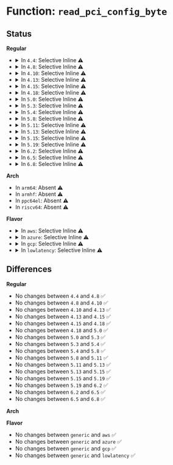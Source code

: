 # Function: <code>read_pci_config_byte</code>

## Status
<b>Regular</b>
<ul>
<li>
<details>
<summary>In <code>4.4</code>: Selective Inline ⚠️</summary>

```c
u8 read_pci_config_byte(u8 bus, u8 slot, u8 func, u8 offset);
```

**Collision:** Unique Global

**Inline:** Selective

**Transformation:** False

**Instances:**

```
In arch/x86/pci/early.c (ffffffff816fa870)
Location: arch/x86/pci/early.c:18
Inline: True
Inline callers:
  - arch/x86/pci/early.c:early_dump_pci_devices
Direct callers:
  - arch/x86/kernel/early-quirks.c:i85x_stolen_base
  - arch/x86/kernel/early-quirks.c:i85x_stolen_base
  - arch/x86/kernel/early-quirks.c:i845_stolen_base
  - arch/x86/kernel/early-quirks.c:i845_stolen_base
  - arch/x86/kernel/early-quirks.c:intel_remapping_check
  - arch/x86/kernel/early-quirks.c:i830_stolen_base
  - arch/x86/kernel/early-quirks.c:i830_stolen_base
  - arch/x86/kernel/early-quirks.c:early_quirks
  - arch/x86/kernel/aperture_64.c:search_agp_bridge
  - arch/x86/kernel/aperture_64.c:search_agp_bridge
  - arch/x86/kernel/aperture_64.c:search_agp_bridge
  - arch/x86/kernel/aperture_64.c:search_agp_bridge
  - drivers/iommu/intel_irq_remapping.c:ir_parse_ioapic_hpet_scope
  - drivers/iommu/intel_irq_remapping.c:ir_parse_ioapic_hpet_scope
```
**Symbols:**

```
ffffffff816fa870-ffffffff816fa8af: read_pci_config_byte (STB_GLOBAL)
```
</details>
</li>
<li>
<details>
<summary>In <code>4.8</code>: Selective Inline ⚠️</summary>

```c
u8 read_pci_config_byte(u8 bus, u8 slot, u8 func, u8 offset);
```

**Collision:** Unique Global

**Inline:** Selective

**Transformation:** False

**Instances:**

```
In arch/x86/pci/early.c (ffffffff8175fa10)
Location: arch/x86/pci/early.c:18
Inline: True
Inline callers:
  - arch/x86/pci/early.c:early_dump_pci_devices
Direct callers:
  - arch/x86/kernel/early-quirks.c:early_pci_scan_bus
  - arch/x86/kernel/early-quirks.c:early_pci_scan_bus
  - arch/x86/kernel/early-quirks.c:i85x_stolen_base
  - arch/x86/kernel/early-quirks.c:i85x_stolen_base
  - arch/x86/kernel/early-quirks.c:i845_stolen_base
  - arch/x86/kernel/early-quirks.c:i845_stolen_base
  - arch/x86/kernel/early-quirks.c:i830_stolen_base
  - arch/x86/kernel/early-quirks.c:i830_stolen_base
  - arch/x86/kernel/early-quirks.c:intel_remapping_check
  - arch/x86/kernel/aperture_64.c:search_agp_bridge
  - arch/x86/kernel/aperture_64.c:search_agp_bridge
  - arch/x86/kernel/aperture_64.c:search_agp_bridge
  - arch/x86/kernel/aperture_64.c:search_agp_bridge
  - drivers/iommu/intel_irq_remapping.c:ir_parse_ioapic_hpet_scope
  - drivers/iommu/intel_irq_remapping.c:ir_parse_ioapic_hpet_scope
```
**Symbols:**

```
ffffffff8175f6f0-ffffffff8175f72e: read_pci_config_byte (STB_GLOBAL)
```
</details>
</li>
<li>
<details>
<summary>In <code>4.10</code>: Selective Inline ⚠️</summary>

```c
u8 read_pci_config_byte(u8 bus, u8 slot, u8 func, u8 offset);
```

**Collision:** Unique Global

**Inline:** Selective

**Transformation:** False

**Instances:**

```
In arch/x86/pci/early.c (ffffffff8178bf50)
Location: arch/x86/pci/early.c:18
Inline: True
Inline callers:
  - arch/x86/pci/early.c:early_dump_pci_devices
Direct callers:
  - arch/x86/kernel/early-quirks.c:early_pci_scan_bus
  - arch/x86/kernel/early-quirks.c:early_pci_scan_bus
  - arch/x86/kernel/early-quirks.c:i85x_stolen_base
  - arch/x86/kernel/early-quirks.c:i85x_stolen_base
  - arch/x86/kernel/early-quirks.c:i845_stolen_base
  - arch/x86/kernel/early-quirks.c:i830_stolen_base
  - arch/x86/kernel/early-quirks.c:i830_stolen_base
  - arch/x86/kernel/early-quirks.c:i845_tseg_size
  - arch/x86/kernel/early-quirks.c:intel_remapping_check
  - arch/x86/kernel/aperture_64.c:search_agp_bridge
  - arch/x86/kernel/aperture_64.c:search_agp_bridge
  - arch/x86/kernel/aperture_64.c:search_agp_bridge
  - arch/x86/kernel/aperture_64.c:search_agp_bridge
  - drivers/iommu/intel_irq_remapping.c:ir_parse_ioapic_hpet_scope
  - drivers/iommu/intel_irq_remapping.c:ir_parse_ioapic_hpet_scope
```
**Symbols:**

```
ffffffff8178bc30-ffffffff8178bc6e: read_pci_config_byte (STB_GLOBAL)
```
</details>
</li>
<li>
<details>
<summary>In <code>4.13</code>: Selective Inline ⚠️</summary>

```c
u8 read_pci_config_byte(u8 bus, u8 slot, u8 func, u8 offset);
```

**Collision:** Unique Global

**Inline:** Selective

**Transformation:** False

**Instances:**

```
In arch/x86/pci/early.c (ffffffff817aaeee)
Location: arch/x86/pci/early.c:18
Inline: True
Inline callers:
  - arch/x86/pci/early.c:early_dump_pci_devices
Direct callers:
  - arch/x86/kernel/early-quirks.c:early_pci_scan_bus
  - arch/x86/kernel/early-quirks.c:early_pci_scan_bus
  - arch/x86/kernel/early-quirks.c:i85x_stolen_base
  - arch/x86/kernel/early-quirks.c:i85x_stolen_base
  - arch/x86/kernel/early-quirks.c:i845_stolen_base
  - arch/x86/kernel/early-quirks.c:i830_stolen_base
  - arch/x86/kernel/early-quirks.c:i830_stolen_base
  - arch/x86/kernel/early-quirks.c:i845_tseg_size
  - arch/x86/kernel/early-quirks.c:intel_remapping_check
  - arch/x86/kernel/aperture_64.c:search_agp_bridge
  - arch/x86/kernel/aperture_64.c:search_agp_bridge
  - arch/x86/kernel/aperture_64.c:search_agp_bridge
  - arch/x86/kernel/aperture_64.c:search_agp_bridge
  - drivers/iommu/intel_irq_remapping.c:ir_parse_ioapic_hpet_scope
  - drivers/iommu/intel_irq_remapping.c:ir_parse_ioapic_hpet_scope
```
**Symbols:**

```
ffffffff817aabf0-ffffffff817aac2e: read_pci_config_byte (STB_GLOBAL)
```
</details>
</li>
<li>
<details>
<summary>In <code>4.15</code>: Selective Inline ⚠️</summary>

```c
u8 read_pci_config_byte(u8 bus, u8 slot, u8 func, u8 offset);
```

**Collision:** Unique Global

**Inline:** Selective

**Transformation:** False

**Instances:**

```
In arch/x86/pci/early.c (ffffffff818223de)
Location: arch/x86/pci/early.c:19
Inline: True
Inline callers:
  - arch/x86/pci/early.c:early_dump_pci_devices
Direct callers:
  - arch/x86/kernel/early-quirks.c:early_pci_scan_bus
  - arch/x86/kernel/early-quirks.c:early_pci_scan_bus
  - arch/x86/kernel/early-quirks.c:i85x_stolen_base
  - arch/x86/kernel/early-quirks.c:i85x_stolen_base
  - arch/x86/kernel/early-quirks.c:i845_stolen_base
  - arch/x86/kernel/early-quirks.c:i830_stolen_base
  - arch/x86/kernel/early-quirks.c:i830_stolen_base
  - arch/x86/kernel/early-quirks.c:i845_tseg_size
  - arch/x86/kernel/early-quirks.c:intel_remapping_check
  - arch/x86/kernel/aperture_64.c:search_agp_bridge
  - arch/x86/kernel/aperture_64.c:search_agp_bridge
  - arch/x86/kernel/aperture_64.c:search_agp_bridge
  - arch/x86/kernel/aperture_64.c:search_agp_bridge
  - drivers/iommu/intel_irq_remapping.c:ir_parse_ioapic_hpet_scope
  - drivers/iommu/intel_irq_remapping.c:ir_parse_ioapic_hpet_scope
```
**Symbols:**

```
ffffffff818220e0-ffffffff8182211e: read_pci_config_byte (STB_GLOBAL)
```
</details>
</li>
<li>
<details>
<summary>In <code>4.18</code>: Selective Inline ⚠️</summary>

```c
u8 read_pci_config_byte(u8 bus, u8 slot, u8 func, u8 offset);
```

**Collision:** Unique Global

**Inline:** Selective

**Transformation:** False

**Instances:**

```
In arch/x86/pci/early.c (ffffffff8186c6de)
Location: arch/x86/pci/early.c:19
Inline: True
Inline callers:
  - arch/x86/pci/early.c:early_dump_pci_devices
Direct callers:
  - arch/x86/kernel/early-quirks.c:early_pci_scan_bus
  - arch/x86/kernel/early-quirks.c:early_pci_scan_bus
  - arch/x86/kernel/early-quirks.c:i85x_stolen_base
  - arch/x86/kernel/early-quirks.c:i85x_stolen_base
  - arch/x86/kernel/early-quirks.c:i845_stolen_base
  - arch/x86/kernel/early-quirks.c:i830_stolen_base
  - arch/x86/kernel/early-quirks.c:i830_stolen_base
  - arch/x86/kernel/early-quirks.c:i845_tseg_size
  - arch/x86/kernel/early-quirks.c:intel_remapping_check
  - arch/x86/kernel/early-quirks.c:ati_bugs
  - arch/x86/kernel/aperture_64.c:search_agp_bridge
  - arch/x86/kernel/aperture_64.c:search_agp_bridge
  - arch/x86/kernel/aperture_64.c:search_agp_bridge
  - arch/x86/kernel/aperture_64.c:search_agp_bridge
  - drivers/iommu/intel_irq_remapping.c:ir_parse_ioapic_hpet_scope
  - drivers/iommu/intel_irq_remapping.c:ir_parse_ioapic_hpet_scope
  - drivers/usb/early/ehci-dbgp.c:early_dbgp_init
  - drivers/usb/early/ehci-dbgp.c:early_dbgp_init
  - drivers/usb/early/ehci-dbgp.c:early_dbgp_init
  - drivers/usb/early/ehci-dbgp.c:early_dbgp_init
```
**Symbols:**

```
ffffffff8186c3b0-ffffffff8186c3ef: read_pci_config_byte (STB_GLOBAL)
```
</details>
</li>
<li>
<details>
<summary>In <code>5.0</code>: Selective Inline ⚠️</summary>

```c
u8 read_pci_config_byte(u8 bus, u8 slot, u8 func, u8 offset);
```

**Collision:** Unique Global

**Inline:** Selective

**Transformation:** False

**Instances:**

```
In arch/x86/pci/early.c (ffffffff8188c670)
Location: arch/x86/pci/early.c:19
Inline: True
Inline callers:
  - arch/x86/pci/early.c:pci_early_find_cap
  - arch/x86/pci/early.c:pci_early_find_cap
  - arch/x86/pci/early.c:pci_early_find_cap
Direct callers:
  - arch/x86/kernel/early-quirks.c:early_pci_scan_bus
  - arch/x86/kernel/early-quirks.c:early_pci_scan_bus
  - arch/x86/kernel/early-quirks.c:i85x_stolen_base
  - arch/x86/kernel/early-quirks.c:i85x_stolen_base
  - arch/x86/kernel/early-quirks.c:i845_stolen_base
  - arch/x86/kernel/early-quirks.c:i830_stolen_base
  - arch/x86/kernel/early-quirks.c:i830_stolen_base
  - arch/x86/kernel/early-quirks.c:i845_tseg_size
  - arch/x86/kernel/early-quirks.c:intel_remapping_check
  - arch/x86/kernel/early-quirks.c:ati_bugs
  - arch/x86/kernel/aperture_64.c:search_agp_bridge
  - drivers/iommu/intel_irq_remapping.c:ir_parse_ioapic_hpet_scope
  - drivers/iommu/intel_irq_remapping.c:ir_parse_ioapic_hpet_scope
  - drivers/usb/early/ehci-dbgp.c:early_dbgp_init
  - drivers/usb/early/ehci-dbgp.c:early_dbgp_init
  - drivers/usb/early/ehci-dbgp.c:early_dbgp_init
  - drivers/usb/early/ehci-dbgp.c:early_dbgp_init
  - drivers/usb/early/xhci-dbc.c:early_xdbc_parse_parameter
```
**Symbols:**

```
ffffffff8188c490-ffffffff8188c4cf: read_pci_config_byte (STB_GLOBAL)
```
</details>
</li>
<li>
<details>
<summary>In <code>5.3</code>: Selective Inline ⚠️</summary>

```c
u8 read_pci_config_byte(u8 bus, u8 slot, u8 func, u8 offset);
```

**Collision:** Unique Global

**Inline:** Selective

**Transformation:** False

**Instances:**

```
In arch/x86/pci/early.c (ffffffff818d6fbb)
Location: arch/x86/pci/early.c:19
Inline: True
Inline callers:
  - arch/x86/pci/early.c:pci_early_find_cap
  - arch/x86/pci/early.c:pci_early_find_cap
  - arch/x86/pci/early.c:pci_early_find_cap
Direct callers:
  - arch/x86/kernel/early-quirks.c:early_pci_scan_bus
  - arch/x86/kernel/early-quirks.c:early_pci_scan_bus
  - arch/x86/kernel/early-quirks.c:i85x_stolen_base
  - arch/x86/kernel/early-quirks.c:i85x_stolen_base
  - arch/x86/kernel/early-quirks.c:i845_stolen_base
  - arch/x86/kernel/early-quirks.c:i830_stolen_base
  - arch/x86/kernel/early-quirks.c:i830_stolen_base
  - arch/x86/kernel/early-quirks.c:i845_tseg_size
  - arch/x86/kernel/early-quirks.c:intel_remapping_check
  - arch/x86/kernel/early-quirks.c:ati_bugs
  - arch/x86/kernel/aperture_64.c:search_agp_bridge
  - drivers/iommu/intel_irq_remapping.c:ir_parse_ioapic_hpet_scope
  - drivers/iommu/intel_irq_remapping.c:ir_parse_ioapic_hpet_scope
  - drivers/usb/early/ehci-dbgp.c:early_dbgp_init
  - drivers/usb/early/ehci-dbgp.c:early_dbgp_init
  - drivers/usb/early/ehci-dbgp.c:early_dbgp_init
  - drivers/usb/early/ehci-dbgp.c:early_dbgp_init
  - drivers/usb/early/xhci-dbc.c:early_xdbc_parse_parameter
```
**Symbols:**

```
ffffffff818d6dd0-ffffffff818d6e0f: read_pci_config_byte (STB_GLOBAL)
```
</details>
</li>
<li>
<details>
<summary>In <code>5.4</code>: Selective Inline ⚠️</summary>

```c
u8 read_pci_config_byte(u8 bus, u8 slot, u8 func, u8 offset);
```

**Collision:** Unique Global

**Inline:** Selective

**Transformation:** False

**Instances:**

```
In arch/x86/pci/early.c (ffffffff8190933b)
Location: arch/x86/pci/early.c:19
Inline: True
Inline callers:
  - arch/x86/pci/early.c:pci_early_find_cap
  - arch/x86/pci/early.c:pci_early_find_cap
  - arch/x86/pci/early.c:pci_early_find_cap
Direct callers:
  - arch/x86/kernel/early-quirks.c:early_pci_scan_bus
  - arch/x86/kernel/early-quirks.c:early_pci_scan_bus
  - arch/x86/kernel/early-quirks.c:i85x_stolen_base
  - arch/x86/kernel/early-quirks.c:i85x_stolen_base
  - arch/x86/kernel/early-quirks.c:i845_stolen_base
  - arch/x86/kernel/early-quirks.c:i830_stolen_base
  - arch/x86/kernel/early-quirks.c:i830_stolen_base
  - arch/x86/kernel/early-quirks.c:i845_tseg_size
  - arch/x86/kernel/early-quirks.c:intel_remapping_check
  - arch/x86/kernel/early-quirks.c:ati_bugs
  - arch/x86/kernel/aperture_64.c:search_agp_bridge
  - drivers/iommu/intel_irq_remapping.c:ir_parse_ioapic_hpet_scope
  - drivers/iommu/intel_irq_remapping.c:ir_parse_ioapic_hpet_scope
  - drivers/usb/early/ehci-dbgp.c:early_dbgp_init
  - drivers/usb/early/ehci-dbgp.c:early_dbgp_init
  - drivers/usb/early/ehci-dbgp.c:early_dbgp_init
  - drivers/usb/early/ehci-dbgp.c:early_dbgp_init
  - drivers/usb/early/xhci-dbc.c:early_xdbc_parse_parameter
```
**Symbols:**

```
ffffffff81909150-ffffffff8190918f: read_pci_config_byte (STB_GLOBAL)
```
</details>
</li>
<li>
<details>
<summary>In <code>5.8</code>: Selective Inline ⚠️</summary>

```c
u8 read_pci_config_byte(u8 bus, u8 slot, u8 func, u8 offset);
```

**Collision:** Unique Global

**Inline:** Selective

**Transformation:** False

**Instances:**

```
In arch/x86/pci/early.c (ffffffff81bb9c18)
Location: arch/x86/pci/early.c:19
Inline: True
Inline callers:
  - arch/x86/pci/early.c:pci_early_find_cap
  - arch/x86/pci/early.c:pci_early_find_cap
  - arch/x86/pci/early.c:pci_early_find_cap
Direct callers:
  - arch/x86/kernel/early-quirks.c:check_dev_quirk
  - arch/x86/kernel/early-quirks.c:check_dev_quirk
  - arch/x86/kernel/early-quirks.c:i85x_stolen_base
  - arch/x86/kernel/early-quirks.c:i85x_stolen_base
  - arch/x86/kernel/early-quirks.c:i830_stolen_base
  - arch/x86/kernel/early-quirks.c:i830_mem_size
  - arch/x86/kernel/early-quirks.c:i845_tseg_size
  - arch/x86/kernel/early-quirks.c:intel_remapping_check
  - arch/x86/kernel/early-quirks.c:ati_bugs
  - arch/x86/kernel/aperture_64.c:search_agp_bridge
  - drivers/iommu/intel/irq_remapping.c:ir_parse_one_ioapic_scope
  - drivers/iommu/intel/irq_remapping.c:ir_parse_one_hpet_scope
  - drivers/usb/early/ehci-dbgp.c:early_dbgp_init
  - drivers/usb/early/xhci-dbc.c:xdbc_handle_events
  - drivers/usb/early/xhci-dbc.c:xdbc_map_pci_mmio
```
**Symbols:**

```
ffffffff81bb9a40-ffffffff81bb9a7f: read_pci_config_byte (STB_GLOBAL)
```
</details>
</li>
<li>
<details>
<summary>In <code>5.11</code>: Selective Inline ⚠️</summary>

```c
u8 read_pci_config_byte(u8 bus, u8 slot, u8 func, u8 offset);
```

**Collision:** Unique Global

**Inline:** Selective

**Transformation:** False

**Instances:**

```
In arch/x86/pci/early.c (ffffffff81bce518)
Location: arch/x86/pci/early.c:19
Inline: True
Inline callers:
  - arch/x86/pci/early.c:pci_early_find_cap
  - arch/x86/pci/early.c:pci_early_find_cap
  - arch/x86/pci/early.c:pci_early_find_cap
Direct callers:
  - arch/x86/kernel/early-quirks.c:check_dev_quirk
  - arch/x86/kernel/early-quirks.c:check_dev_quirk
  - arch/x86/kernel/early-quirks.c:i85x_stolen_base
  - arch/x86/kernel/early-quirks.c:i85x_stolen_base
  - arch/x86/kernel/early-quirks.c:i830_stolen_base
  - arch/x86/kernel/early-quirks.c:i830_mem_size
  - arch/x86/kernel/early-quirks.c:i845_tseg_size
  - arch/x86/kernel/early-quirks.c:intel_remapping_check
  - arch/x86/kernel/early-quirks.c:ati_bugs
  - arch/x86/kernel/aperture_64.c:search_agp_bridge
  - drivers/iommu/intel/irq_remapping.c:ir_parse_one_ioapic_scope
  - drivers/iommu/intel/irq_remapping.c:ir_parse_one_hpet_scope
  - drivers/usb/early/ehci-dbgp.c:early_dbgp_init
  - drivers/usb/early/xhci-dbc.c:xdbc_handle_events
  - drivers/usb/early/xhci-dbc.c:xdbc_map_pci_mmio
```
**Symbols:**

```
ffffffff81bce340-ffffffff81bce37f: read_pci_config_byte (STB_GLOBAL)
```
</details>
</li>
<li>
<details>
<summary>In <code>5.13</code>: Selective Inline ⚠️</summary>

```c
u8 read_pci_config_byte(u8 bus, u8 slot, u8 func, u8 offset);
```

**Collision:** Unique Global

**Inline:** Selective

**Transformation:** False

**Instances:**

```
In arch/x86/pci/early.c (ffffffff81bc1eca)
Location: arch/x86/pci/early.c:19
Inline: True
Inline callers:
  - arch/x86/pci/early.c:pci_early_find_cap
  - arch/x86/pci/early.c:pci_early_find_cap
  - arch/x86/pci/early.c:pci_early_find_cap
Direct callers:
  - arch/x86/kernel/early-quirks.c:check_dev_quirk
  - arch/x86/kernel/early-quirks.c:check_dev_quirk
  - arch/x86/kernel/early-quirks.c:i85x_stolen_base
  - arch/x86/kernel/early-quirks.c:i85x_stolen_base
  - arch/x86/kernel/early-quirks.c:i830_stolen_base
  - arch/x86/kernel/early-quirks.c:i830_mem_size
  - arch/x86/kernel/early-quirks.c:i845_tseg_size
  - arch/x86/kernel/early-quirks.c:intel_remapping_check
  - arch/x86/kernel/early-quirks.c:ati_bugs
  - arch/x86/kernel/aperture_64.c:search_agp_bridge
  - drivers/iommu/intel/irq_remapping.c:ir_parse_ioapic_hpet_scope
  - drivers/iommu/intel/irq_remapping.c:ir_parse_ioapic_hpet_scope
  - drivers/usb/early/ehci-dbgp.c:early_dbgp_init
  - drivers/usb/early/ehci-dbgp.c:early_dbgp_init
  - drivers/usb/early/ehci-dbgp.c:early_dbgp_init
  - drivers/usb/early/ehci-dbgp.c:early_dbgp_init
  - drivers/usb/early/xhci-dbc.c:xdbc_handle_events
  - drivers/usb/early/xhci-dbc.c:xdbc_map_pci_mmio
```
**Symbols:**

```
ffffffff81bc1d00-ffffffff81bc1d3d: read_pci_config_byte (STB_GLOBAL)
```
</details>
</li>
<li>
<details>
<summary>In <code>5.15</code>: Selective Inline ⚠️</summary>

```c
u8 read_pci_config_byte(u8 bus, u8 slot, u8 func, u8 offset);
```

**Collision:** Unique Global

**Inline:** Selective

**Transformation:** False

**Instances:**

```
In arch/x86/pci/early.c (ffffffff81c924da)
Location: arch/x86/pci/early.c:19
Inline: True
Inline callers:
  - arch/x86/pci/early.c:pci_early_find_cap
  - arch/x86/pci/early.c:pci_early_find_cap
  - arch/x86/pci/early.c:pci_early_find_cap
Direct callers:
  - arch/x86/kernel/early-quirks.c:check_dev_quirk
  - arch/x86/kernel/early-quirks.c:check_dev_quirk
  - arch/x86/kernel/early-quirks.c:i85x_stolen_base
  - arch/x86/kernel/early-quirks.c:i85x_stolen_base
  - arch/x86/kernel/early-quirks.c:i830_stolen_base
  - arch/x86/kernel/early-quirks.c:i830_mem_size
  - arch/x86/kernel/early-quirks.c:i845_tseg_size
  - arch/x86/kernel/early-quirks.c:intel_remapping_check
  - arch/x86/kernel/early-quirks.c:ati_bugs
  - arch/x86/kernel/aperture_64.c:search_agp_bridge
  - drivers/iommu/intel/irq_remapping.c:ir_parse_ioapic_hpet_scope
  - drivers/iommu/intel/irq_remapping.c:ir_parse_ioapic_hpet_scope
  - drivers/usb/early/ehci-dbgp.c:early_dbgp_init
  - drivers/usb/early/ehci-dbgp.c:early_dbgp_init
  - drivers/usb/early/ehci-dbgp.c:early_dbgp_init
  - drivers/usb/early/ehci-dbgp.c:early_dbgp_init
  - drivers/usb/early/xhci-dbc.c:xdbc_handle_events
  - drivers/usb/early/xhci-dbc.c:xdbc_map_pci_mmio
```
**Symbols:**

```
ffffffff81c92310-ffffffff81c9234d: read_pci_config_byte (STB_GLOBAL)
```
</details>
</li>
<li>
<details>
<summary>In <code>5.19</code>: Selective Inline ⚠️</summary>

```c
u8 read_pci_config_byte(u8 bus, u8 slot, u8 func, u8 offset);
```

**Collision:** Unique Global

**Inline:** Selective

**Transformation:** False

**Instances:**

```
In arch/x86/pci/early.c (ffffffff81e41bc6)
Location: arch/x86/pci/early.c:19
Inline: True
Inline callers:
  - arch/x86/pci/early.c:pci_early_find_cap
  - arch/x86/pci/early.c:pci_early_find_cap
  - arch/x86/pci/early.c:pci_early_find_cap
Direct callers:
  - arch/x86/kernel/early-quirks.c:check_dev_quirk
  - arch/x86/kernel/early-quirks.c:check_dev_quirk
  - arch/x86/kernel/early-quirks.c:i85x_stolen_base
  - arch/x86/kernel/early-quirks.c:i85x_stolen_base
  - arch/x86/kernel/early-quirks.c:i830_stolen_base
  - arch/x86/kernel/early-quirks.c:i830_mem_size
  - arch/x86/kernel/early-quirks.c:i845_tseg_size
  - arch/x86/kernel/early-quirks.c:intel_remapping_check
  - arch/x86/kernel/early-quirks.c:ati_bugs
  - drivers/iommu/intel/irq_remapping.c:ir_parse_ioapic_hpet_scope
  - drivers/iommu/intel/irq_remapping.c:ir_parse_ioapic_hpet_scope
  - drivers/usb/early/ehci-dbgp.c:early_dbgp_init
  - drivers/usb/early/ehci-dbgp.c:early_dbgp_init
  - drivers/usb/early/ehci-dbgp.c:early_dbgp_init
  - drivers/usb/early/ehci-dbgp.c:early_dbgp_init
  - drivers/usb/early/xhci-dbc.c:xdbc_handle_events
  - drivers/usb/early/xhci-dbc.c:xdbc_map_pci_mmio
```
**Symbols:**

```
ffffffff81e419a0-ffffffff81e419eb: read_pci_config_byte (STB_GLOBAL)
```
</details>
</li>
<li>
<details>
<summary>In <code>6.2</code>: Selective Inline ⚠️</summary>

```c
u8 read_pci_config_byte(u8 bus, u8 slot, u8 func, u8 offset);
```

**Collision:** Unique Global

**Inline:** Selective

**Transformation:** False

**Instances:**

```
In arch/x86/pci/early.c (ffffffff8201c2b6)
Location: arch/x86/pci/early.c:19
Inline: True
Inline callers:
  - arch/x86/pci/early.c:pci_early_find_cap
  - arch/x86/pci/early.c:pci_early_find_cap
  - arch/x86/pci/early.c:pci_early_find_cap
Direct callers:
  - arch/x86/kernel/early-quirks.c:check_dev_quirk
  - arch/x86/kernel/early-quirks.c:check_dev_quirk
  - arch/x86/kernel/early-quirks.c:i85x_stolen_base
  - arch/x86/kernel/early-quirks.c:i85x_stolen_base
  - arch/x86/kernel/early-quirks.c:i845_stolen_base
  - arch/x86/kernel/early-quirks.c:i830_stolen_base
  - arch/x86/kernel/early-quirks.c:i830_stolen_base
  - arch/x86/kernel/early-quirks.c:i845_tseg_size
  - arch/x86/kernel/early-quirks.c:intel_remapping_check
  - arch/x86/kernel/early-quirks.c:ati_bugs
  - drivers/iommu/intel/irq_remapping.c:ir_parse_ioapic_hpet_scope
  - drivers/iommu/intel/irq_remapping.c:ir_parse_ioapic_hpet_scope
  - drivers/usb/early/ehci-dbgp.c:early_dbgp_init
  - drivers/usb/early/ehci-dbgp.c:early_dbgp_init
  - drivers/usb/early/ehci-dbgp.c:early_dbgp_init
  - drivers/usb/early/ehci-dbgp.c:early_dbgp_init
  - drivers/usb/early/xhci-dbc.c:xdbc_handle_events
  - drivers/usb/early/xhci-dbc.c:xdbc_map_pci_mmio
```
**Symbols:**

```
ffffffff8201c040-ffffffff8201c08b: read_pci_config_byte (STB_GLOBAL)
```
</details>
</li>
<li>
<details>
<summary>In <code>6.5</code>: Selective Inline ⚠️</summary>

```c
u8 read_pci_config_byte(u8 bus, u8 slot, u8 func, u8 offset);
```

**Collision:** Unique Global

**Inline:** Selective

**Transformation:** False

**Instances:**

```
In arch/x86/pci/early.c (ffffffff8209c956)
Location: arch/x86/pci/early.c:19
Inline: True
Inline callers:
  - arch/x86/pci/early.c:pci_early_find_cap
  - arch/x86/pci/early.c:pci_early_find_cap
  - arch/x86/pci/early.c:pci_early_find_cap
Direct callers:
  - arch/x86/kernel/early-quirks.c:check_dev_quirk
  - arch/x86/kernel/early-quirks.c:check_dev_quirk
  - arch/x86/kernel/early-quirks.c:i85x_stolen_base
  - arch/x86/kernel/early-quirks.c:i85x_stolen_base
  - arch/x86/kernel/early-quirks.c:i845_stolen_base
  - arch/x86/kernel/early-quirks.c:i830_stolen_base
  - arch/x86/kernel/early-quirks.c:i830_stolen_base
  - arch/x86/kernel/early-quirks.c:i845_tseg_size
  - arch/x86/kernel/early-quirks.c:intel_remapping_check
  - arch/x86/kernel/early-quirks.c:ati_bugs
  - drivers/iommu/intel/irq_remapping.c:ir_parse_ioapic_hpet_scope
  - drivers/iommu/intel/irq_remapping.c:ir_parse_ioapic_hpet_scope
  - drivers/usb/early/ehci-dbgp.c:early_dbgp_init
  - drivers/usb/early/ehci-dbgp.c:early_dbgp_init
  - drivers/usb/early/ehci-dbgp.c:early_dbgp_init
  - drivers/usb/early/ehci-dbgp.c:early_dbgp_init
  - drivers/usb/early/xhci-dbc.c:xdbc_handle_events
  - drivers/usb/early/xhci-dbc.c:xdbc_map_pci_mmio
```
**Symbols:**

```
ffffffff8209c6e0-ffffffff8209c72b: read_pci_config_byte (STB_GLOBAL)
```
</details>
</li>
<li>
<details>
<summary>In <code>6.8</code>: Selective Inline ⚠️</summary>

```c
u8 read_pci_config_byte(u8 bus, u8 slot, u8 func, u8 offset);
```

**Collision:** Unique Global

**Inline:** Selective

**Transformation:** False

**Instances:**

```
In arch/x86/pci/early.c (ffffffff82174136)
Location: arch/x86/pci/early.c:19
Inline: True
Inline callers:
  - arch/x86/pci/early.c:pci_early_find_cap
  - arch/x86/pci/early.c:pci_early_find_cap
  - arch/x86/pci/early.c:pci_early_find_cap
Direct callers:
  - arch/x86/kernel/early-quirks.c:check_dev_quirk
  - arch/x86/kernel/early-quirks.c:check_dev_quirk
  - arch/x86/kernel/early-quirks.c:i85x_stolen_base
  - arch/x86/kernel/early-quirks.c:i85x_stolen_base
  - arch/x86/kernel/early-quirks.c:i845_stolen_base
  - arch/x86/kernel/early-quirks.c:i830_stolen_base
  - arch/x86/kernel/early-quirks.c:i830_stolen_base
  - arch/x86/kernel/early-quirks.c:i845_tseg_size
  - arch/x86/kernel/early-quirks.c:intel_remapping_check
  - arch/x86/kernel/early-quirks.c:ati_bugs
  - drivers/iommu/intel/irq_remapping.c:ir_parse_ioapic_hpet_scope
  - drivers/iommu/intel/irq_remapping.c:ir_parse_ioapic_hpet_scope
  - drivers/usb/early/ehci-dbgp.c:early_dbgp_init
  - drivers/usb/early/ehci-dbgp.c:early_dbgp_init
  - drivers/usb/early/ehci-dbgp.c:early_dbgp_init
  - drivers/usb/early/ehci-dbgp.c:early_dbgp_init
  - drivers/usb/early/xhci-dbc.c:xdbc_handle_events
  - drivers/usb/early/xhci-dbc.c:xdbc_map_pci_mmio
```
**Symbols:**

```
ffffffff82173ec0-ffffffff82173f0b: read_pci_config_byte (STB_GLOBAL)
```
</details>
</li>
</ul>
<b>Arch</b>
<ul>
<li>
In <code>arm64</code>: Absent ⚠️
</li>
<li>
In <code>armhf</code>: Absent ⚠️
</li>
<li>
In <code>ppc64el</code>: Absent ⚠️
</li>
<li>
In <code>riscv64</code>: Absent ⚠️
</li>
</ul>
<b>Flavor</b>
<ul>
<li>
<details>
<summary>In <code>aws</code>: Selective Inline ⚠️</summary>

```c
u8 read_pci_config_byte(u8 bus, u8 slot, u8 func, u8 offset);
```

**Collision:** Unique Global

**Inline:** Selective

**Transformation:** False

**Instances:**

```
In arch/x86/pci/early.c (ffffffff818a86fb)
Location: arch/x86/pci/early.c:19
Inline: True
Inline callers:
  - arch/x86/pci/early.c:pci_early_find_cap
  - arch/x86/pci/early.c:pci_early_find_cap
  - arch/x86/pci/early.c:pci_early_find_cap
Direct callers:
  - arch/x86/kernel/early-quirks.c:early_pci_scan_bus
  - arch/x86/kernel/early-quirks.c:early_pci_scan_bus
  - arch/x86/kernel/early-quirks.c:i85x_stolen_base
  - arch/x86/kernel/early-quirks.c:i85x_stolen_base
  - arch/x86/kernel/early-quirks.c:i845_stolen_base
  - arch/x86/kernel/early-quirks.c:i830_stolen_base
  - arch/x86/kernel/early-quirks.c:i830_stolen_base
  - arch/x86/kernel/early-quirks.c:i845_tseg_size
  - arch/x86/kernel/early-quirks.c:intel_remapping_check
  - arch/x86/kernel/early-quirks.c:ati_bugs
  - arch/x86/kernel/aperture_64.c:search_agp_bridge
  - drivers/iommu/intel_irq_remapping.c:ir_parse_ioapic_hpet_scope
  - drivers/iommu/intel_irq_remapping.c:ir_parse_ioapic_hpet_scope
  - drivers/usb/early/ehci-dbgp.c:early_dbgp_init
  - drivers/usb/early/ehci-dbgp.c:early_dbgp_init
  - drivers/usb/early/ehci-dbgp.c:early_dbgp_init
  - drivers/usb/early/ehci-dbgp.c:early_dbgp_init
```
**Symbols:**

```
ffffffff818a8510-ffffffff818a854f: read_pci_config_byte (STB_GLOBAL)
```
</details>
</li>
<li>
<details>
<summary>In <code>azure</code>: Selective Inline ⚠️</summary>

```c
u8 read_pci_config_byte(u8 bus, u8 slot, u8 func, u8 offset);
```

**Collision:** Unique Global

**Inline:** Selective

**Transformation:** False

**Instances:**

```
In arch/x86/pci/early.c (ffffffff8186310b)
Location: arch/x86/pci/early.c:19
Inline: True
Inline callers:
  - arch/x86/pci/early.c:pci_early_find_cap
  - arch/x86/pci/early.c:pci_early_find_cap
  - arch/x86/pci/early.c:pci_early_find_cap
Direct callers:
  - arch/x86/kernel/early-quirks.c:early_pci_scan_bus
  - arch/x86/kernel/early-quirks.c:early_pci_scan_bus
  - arch/x86/kernel/early-quirks.c:i85x_stolen_base
  - arch/x86/kernel/early-quirks.c:i85x_stolen_base
  - arch/x86/kernel/early-quirks.c:i845_stolen_base
  - arch/x86/kernel/early-quirks.c:i830_stolen_base
  - arch/x86/kernel/early-quirks.c:i830_stolen_base
  - arch/x86/kernel/early-quirks.c:i845_tseg_size
  - arch/x86/kernel/early-quirks.c:intel_remapping_check
  - arch/x86/kernel/early-quirks.c:ati_bugs
  - arch/x86/kernel/aperture_64.c:search_agp_bridge
  - drivers/iommu/intel_irq_remapping.c:ir_parse_ioapic_hpet_scope
  - drivers/iommu/intel_irq_remapping.c:ir_parse_ioapic_hpet_scope
  - drivers/usb/early/ehci-dbgp.c:early_dbgp_init
  - drivers/usb/early/ehci-dbgp.c:early_dbgp_init
  - drivers/usb/early/ehci-dbgp.c:early_dbgp_init
  - drivers/usb/early/ehci-dbgp.c:early_dbgp_init
```
**Symbols:**

```
ffffffff81862f20-ffffffff81862f5f: read_pci_config_byte (STB_GLOBAL)
```
</details>
</li>
<li>
<details>
<summary>In <code>gcp</code>: Selective Inline ⚠️</summary>

```c
u8 read_pci_config_byte(u8 bus, u8 slot, u8 func, u8 offset);
```

**Collision:** Unique Global

**Inline:** Selective

**Transformation:** False

**Instances:**

```
In arch/x86/pci/early.c (ffffffff818f9d5b)
Location: arch/x86/pci/early.c:19
Inline: True
Inline callers:
  - arch/x86/pci/early.c:pci_early_find_cap
  - arch/x86/pci/early.c:pci_early_find_cap
  - arch/x86/pci/early.c:pci_early_find_cap
Direct callers:
  - arch/x86/kernel/early-quirks.c:early_pci_scan_bus
  - arch/x86/kernel/early-quirks.c:early_pci_scan_bus
  - arch/x86/kernel/early-quirks.c:i85x_stolen_base
  - arch/x86/kernel/early-quirks.c:i85x_stolen_base
  - arch/x86/kernel/early-quirks.c:i845_stolen_base
  - arch/x86/kernel/early-quirks.c:i830_stolen_base
  - arch/x86/kernel/early-quirks.c:i830_stolen_base
  - arch/x86/kernel/early-quirks.c:i845_tseg_size
  - arch/x86/kernel/early-quirks.c:intel_remapping_check
  - arch/x86/kernel/early-quirks.c:ati_bugs
  - arch/x86/kernel/aperture_64.c:search_agp_bridge
  - drivers/iommu/intel_irq_remapping.c:ir_parse_ioapic_hpet_scope
  - drivers/iommu/intel_irq_remapping.c:ir_parse_ioapic_hpet_scope
  - drivers/usb/early/ehci-dbgp.c:early_dbgp_init
  - drivers/usb/early/ehci-dbgp.c:early_dbgp_init
  - drivers/usb/early/ehci-dbgp.c:early_dbgp_init
  - drivers/usb/early/ehci-dbgp.c:early_dbgp_init
```
**Symbols:**

```
ffffffff818f9b70-ffffffff818f9baf: read_pci_config_byte (STB_GLOBAL)
```
</details>
</li>
<li>
<details>
<summary>In <code>lowlatency</code>: Selective Inline ⚠️</summary>

```c
u8 read_pci_config_byte(u8 bus, u8 slot, u8 func, u8 offset);
```

**Collision:** Unique Global

**Inline:** Selective

**Transformation:** False

**Instances:**

```
In arch/x86/pci/early.c (ffffffff8191aebb)
Location: arch/x86/pci/early.c:19
Inline: True
Inline callers:
  - arch/x86/pci/early.c:pci_early_find_cap
  - arch/x86/pci/early.c:pci_early_find_cap
  - arch/x86/pci/early.c:pci_early_find_cap
Direct callers:
  - arch/x86/kernel/early-quirks.c:early_pci_scan_bus
  - arch/x86/kernel/early-quirks.c:early_pci_scan_bus
  - arch/x86/kernel/early-quirks.c:i85x_stolen_base
  - arch/x86/kernel/early-quirks.c:i85x_stolen_base
  - arch/x86/kernel/early-quirks.c:i845_stolen_base
  - arch/x86/kernel/early-quirks.c:i830_stolen_base
  - arch/x86/kernel/early-quirks.c:i830_stolen_base
  - arch/x86/kernel/early-quirks.c:i845_tseg_size
  - arch/x86/kernel/early-quirks.c:intel_remapping_check
  - arch/x86/kernel/early-quirks.c:ati_bugs
  - arch/x86/kernel/aperture_64.c:search_agp_bridge
  - drivers/iommu/intel_irq_remapping.c:ir_parse_ioapic_hpet_scope
  - drivers/iommu/intel_irq_remapping.c:ir_parse_ioapic_hpet_scope
  - drivers/usb/early/ehci-dbgp.c:early_dbgp_init
  - drivers/usb/early/ehci-dbgp.c:early_dbgp_init
  - drivers/usb/early/ehci-dbgp.c:early_dbgp_init
  - drivers/usb/early/ehci-dbgp.c:early_dbgp_init
  - drivers/usb/early/xhci-dbc.c:early_xdbc_parse_parameter
```
**Symbols:**

```
ffffffff8191acd0-ffffffff8191ad0f: read_pci_config_byte (STB_GLOBAL)
```
</details>
</li>
</ul>

## Differences
<b>Regular</b>
<ul>
<li>
No changes between <code>4.4</code> and <code>4.8</code> ✅
</li>
<li>
No changes between <code>4.8</code> and <code>4.10</code> ✅
</li>
<li>
No changes between <code>4.10</code> and <code>4.13</code> ✅
</li>
<li>
No changes between <code>4.13</code> and <code>4.15</code> ✅
</li>
<li>
No changes between <code>4.15</code> and <code>4.18</code> ✅
</li>
<li>
No changes between <code>4.18</code> and <code>5.0</code> ✅
</li>
<li>
No changes between <code>5.0</code> and <code>5.3</code> ✅
</li>
<li>
No changes between <code>5.3</code> and <code>5.4</code> ✅
</li>
<li>
No changes between <code>5.4</code> and <code>5.8</code> ✅
</li>
<li>
No changes between <code>5.8</code> and <code>5.11</code> ✅
</li>
<li>
No changes between <code>5.11</code> and <code>5.13</code> ✅
</li>
<li>
No changes between <code>5.13</code> and <code>5.15</code> ✅
</li>
<li>
No changes between <code>5.15</code> and <code>5.19</code> ✅
</li>
<li>
No changes between <code>5.19</code> and <code>6.2</code> ✅
</li>
<li>
No changes between <code>6.2</code> and <code>6.5</code> ✅
</li>
<li>
No changes between <code>6.5</code> and <code>6.8</code> ✅
</li>
</ul>
<b>Arch</b>
<ul>
</ul>
<b>Flavor</b>
<ul>
<li>
No changes between <code>generic</code> and <code>aws</code> ✅
</li>
<li>
No changes between <code>generic</code> and <code>azure</code> ✅
</li>
<li>
No changes between <code>generic</code> and <code>gcp</code> ✅
</li>
<li>
No changes between <code>generic</code> and <code>lowlatency</code> ✅
</li>
</ul>
